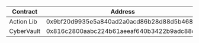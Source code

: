 | Contract   | Address                                    |
| ---------- | ------------------------------------------ |
| Action Lib | 0x9bf20d9935e5a840ad2a0acd86b28d88d5b468ef |
| CyberVault | 0x816c2800aabc224b61aeeaf640b3422b9adc88d5 |
